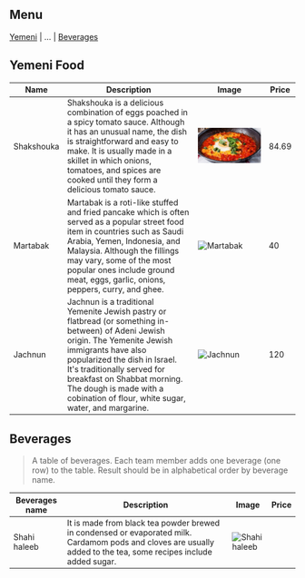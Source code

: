 ## Menu

[Yemeni](#yemeni-food) | ... | [Beverages](#beverages)

## Yemeni Food
| Name       | Description                                                                                                                                                                                                                                           | Image                  | Price |
|------------|-------------------------------------------------------------------------------------------------------------------------------------------------------------------------------------------------------------------------------------------------------|------------------------|----|
| Shakshouka | Shakshouka is a delicious combination of eggs poached in a spicy tomato sauce. Although it has an unusual name, the dish is straightforward and easy to make. It is usually made in a skillet in which onions, tomatoes, and spices are cooked until they form a delicious tomato sauce. | ![Shakshouka](images/shakshouka.jpg) | 84.69 |
| Martabak  | Martabak is a roti-like stuffed and fried pancake which is often served as a popular street food item in countries such as Saudi Arabia, Yemen, Indonesia, and Malaysia. Although the fillings may vary, some of the most popular ones include ground meat, eggs, garlic, onions, peppers, curry, and ghee. | ![Martabak](images/martabak) | 40 |
| Jachnun    | Jachnun is a traditional Yemenite Jewish pastry or flatbread (or something in-between) of Adeni Jewish origin. The Yemenite Jewish immigrants have also popularized the dish in Israel. It's traditionally served for breakfast on Shabbat morning. The dough is made with a cobination of flour, white sugar, water, and margarine. | ![Jachnun](images/)    | 120 |

## Beverages

> A table of beverages. Each team member adds one beverage (one row) to the table.
> Result should be in alphabetical order by beverage name.

| Beverages name | Description | Image                            | Price |
|--------------|-------------|----------------------------------|-------|
| Shahi haleeb |It is made from black tea powder brewed in condensed or evaporated milk. Cardamom pods and cloves are usually added to the tea, some recipes include added sugar. | ![Shahi haleeb](images/milk-tea) |